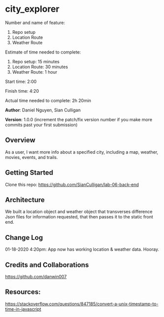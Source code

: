 # city_explorer

Number and name of feature: 
1. Repo setup
2. Location Route
3. Weather Route


Estimate of time needed to complete:
1. Repo setup: 15 minutes
2. Location Route: 30 minutes
3. Weather Route: 1 hour

Start time: 2:00

Finish time: 4:20

Actual time needed to complete: 2h 20min


**Author**: Daniel Nguyen, Sian Culligan

**Version**: 1.0.0 (increment the patch/fix version number if you make more commits past your first submission)

## Overview
As a user, I want more info about a specified city, including a map,  weather, movies, events, and trails.

## Getting Started
Clone this repo: https://github.com/SianCulligan/lab-06-back-end


## Architecture
We built a location object and weather object that transverses difference Json files for information requested, that then passes it to the static front end.

## Change Log
01-18-2020 4:20pm: App now has working location & weather data. Hooray.

## Credits and Collaborations
https://github.com/danwin007


## Resources: 

https://stackoverflow.com/questions/847185/convert-a-unix-timestamp-to-time-in-javascript